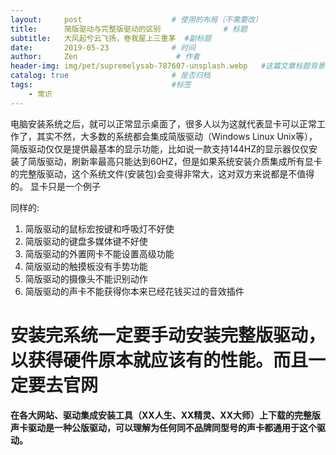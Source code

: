 ```yaml
---
layout:     post                    # 使用的布局（不需要改）
title:      简版驱动与完整版驱动的区别              # 标题
subtitle:   大风起兮云飞扬，卷我屋上三重茅  #副标题
date:       2019-05-23              # 时间
author:     Zen                      # 作者
header-img: img/pet/supremelysab-787607-unsplash.webp   #这篇文章标题背景图片
catalog: true                       # 是否归档
tags:                               #标签
    - 常识
---
```

电脑安装系统之后，就可以正常显示桌面了，很多人以为这就代表显卡可以正常工作了，其实不然，大多数的系统都会集成简版驱动（Windows Linux Unix等），简版驱动仅仅是提供最基本的显示功能，比如说一款支持144HZ的显示器仅仅安装了简版驱动，刷新率最高只能达到60HZ，但是如果系统安装介质集成所有显卡的完整版驱动，这个系统文件(安装包)会变得非常大，这对双方来说都是不值得的。
显卡只是一个例子

同样的:
1. 简版驱动的鼠标宏按键和呼吸灯不好使
2. 简版驱动的键盘多媒体键不好使
3. 简版驱动的外置网卡不能设置高级功能
4. 简版驱动的触摸板没有手势功能
5. 简版驱动的摄像头不能识别动作
6. 简版驱动的声卡不能获得你本来已经花钱买过的音效插件

# 安装完系统一定要手动安装完整版驱动，以获得硬件原本就应该有的性能。而且一定要去官网

**在各大网站、驱动集成安装工具（XX人生、XX精灵、XX大师）上下载的完整版声卡驱动是一种公版驱动，可以理解为任何同不品牌同型号的声卡都通用于这个驱动。**

